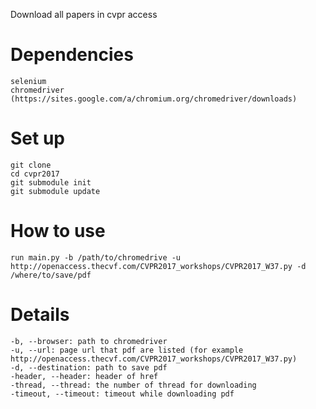 Download all papers in cvpr access

# Dependencies
    
    selenium
    chromedriver (https://sites.google.com/a/chromium.org/chromedriver/downloads)

# Set up

    git clone
    cd cvpr2017
    git submodule init
    git submodule update

# How to use
    
    run main.py -b /path/to/chromedrive -u http://openaccess.thecvf.com/CVPR2017_workshops/CVPR2017_W37.py -d /where/to/save/pdf 

# Details

    -b, --browser: path to chromedriver
    -u, --url: page url that pdf are listed (for example http://openaccess.thecvf.com/CVPR2017_workshops/CVPR2017_W37.py)
    -d, --destination: path to save pdf
    -header, --header: header of href
    -thread, --thread: the number of thread for downloading
    -timeout, --timeout: timeout while downloading pdf
